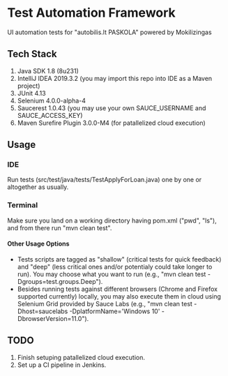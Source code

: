 # Test Automation Framework
UI automation tests for "autobilis.lt PASKOLA" powered by Mokilizingas

## Tech Stack
1. Java SDK 1.8 (8u231)
2. IntelliJ IDEA 2019.3.2 (you may import this repo into IDE as a Maven project)
3. JUnit 4.13
4. Selenium 4.0.0-alpha-4
5. Saucerest 1.0.43 (you may use your own SAUCE_USERNAME and SAUCE_ACCESS_KEY)
6. Maven Surefire Plugin 3.0.0-M4 (for patallelized cloud execution)

## Usage

### IDE
Run tests (src/test/java/tests/TestApplyForLoan.java) one by one or altogether as usually.

### Terminal
Make sure you land on a working directory having pom.xml ("pwd", "ls"), and from there run "mvn clean test".

#### Other Usage Options
* Tests scripts are tagged as "shallow" (critical tests for quick feedback) and "deep" (less critical ones and/or potentialy could take longer to run). You may choose what you want to run (e.g., "mvn clean test -Dgroups=test.groups.Deep").
* Besides running tests against different browsers (Chrome and Firefox supported currently) locally, you may also execute them in cloud using Selenium Grid provided by Sauce Labs (e.g., "mvn clean test -Dhost=saucelabs -DplatformName='Windows 10' -DbrowserVersion=11.0").

## TODO
1. Finish setuping patallelized cloud execution.
2. Set up a CI pipeline in Jenkins.
